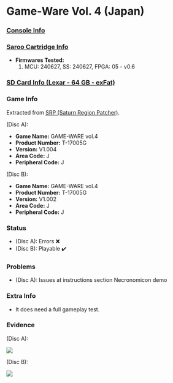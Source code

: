 # Game-Ware Vol. 4 (Japan)

### [Console Info](../../../../../Info/Consoles/VA13/README.md)

### [Saroo Cartridge Info](../../../../../Info/Cartridges/RetroGameParadiseStore/1.32F/README.md)

- <b>Firmwares Tested:</b>
  1. MCU: 240627, SS: 240627, FPGA: 05 - v0.6

### [SD Card Info (Lexar - 64 GB - exFat)](../../../../../Info/SdCards/Lexar/64GB/exfat/README.md)

### Game Info

Extracted from [SRP (Saturn Region Patcher)](https://segaxtreme.net/resources/saturn-region-patcher.81/download).

(Disc A):

- <b>Game Name:</b> GAME-WARE vol.4
- <b>Product Number:</b> T-17005G
- <b>Version:</b> V1.004
- <b>Area Code:</b> J
- <b>Peripheral Code:</b> J

(Disc B):

- <b>Game Name:</b> GAME-WARE vol.4
- <b>Product Number:</b> T-17005G
- <b>Version:</b> V1.002
- <b>Area Code:</b> J
- <b>Peripheral Code:</b> J

### Status

- (Disc A): Errors :x:
- (Disc B): Playable :heavy_check_mark:

### Problems

- (Disc A): Issues at instructions section Necronomicon demo

### Extra Info

- It does need a full gameplay test.

### Evidence

(Disc A):

[![](https://img.youtube.com/vi/NVRQQCkkPAI/0.jpg)](https://www.youtube.com/watch?v=NVRQQCkkPAI)

(Disc B):

[![](https://img.youtube.com/vi/Vz7GSlqRrfw/0.jpg)](https://www.youtube.com/watch?v=Vz7GSlqRrfw)
